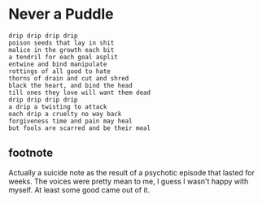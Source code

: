 # Never a Puddle

```text
drip drip drip drip
poison seeds that lay in shit
malice in the growth each bit
a tendril for each goal asplit
entwine and bind manipulate
rottings of all good to hate
thorns of drain and cut and shred
black the heart, and bind the head
till ones they love will want them dead
drip drip drip drip
a drip a twisting to attack
each drip a cruelty no way back
forgiveness time and pain may heal
but fools are scarred and be their meal
```

## footnote

Actually a suicide note as the result of a psychotic episode that lasted for
weeks. The voices were pretty mean to me, I guess I wasn't happy with myself.
At least some good came out of it.
